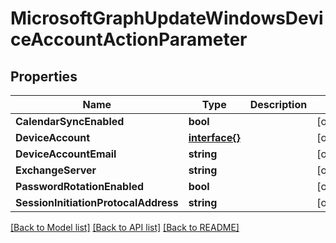 # MicrosoftGraphUpdateWindowsDeviceAccountActionParameter

## Properties

Name | Type | Description | Notes
------------ | ------------- | ------------- | -------------
**CalendarSyncEnabled** | **bool** |  | [optional] 
**DeviceAccount** | [**interface{}**](.md) |  | [optional] 
**DeviceAccountEmail** | **string** |  | [optional] 
**ExchangeServer** | **string** |  | [optional] 
**PasswordRotationEnabled** | **bool** |  | [optional] 
**SessionInitiationProtocalAddress** | **string** |  | [optional] 

[[Back to Model list]](../README.md#documentation-for-models) [[Back to API list]](../README.md#documentation-for-api-endpoints) [[Back to README]](../README.md)


